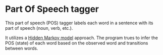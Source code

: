 # Part Of Speech tagger

This part of speech (POS) tagger labels each word in a sentence with its part of speech (noun, verb, etc.).

It utilizes a [Hidden Markov model](https://en.wikipedia.org/wiki/Hidden_Markov_model) approach. The program trues to infer the POS (state) of each word based on the observed word and transitions between words.
